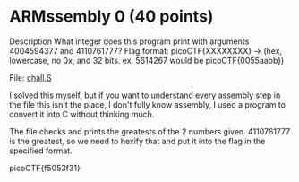 # ARMssembly 0 (40 points)

Description
What integer does this program print with arguments 4004594377 and 4110761777? Flag format: picoCTF{XXXXXXXX} -> (hex, lowercase, no 0x, and 32 bits. ex. 5614267 would be picoCTF{0055aabb})

File: [chall.S](https://mercury.picoctf.net/static/006961dc756fc3f418b0dbe0a42dcee8/chall.S)

I solved this myself, but if you want to understand every assembly step in the file this isn't the place, I don't fully know assembly, I used a program to convert it into C without thinking much.

The file checks and prints the greatests of the 2 numbers given. 4110761777 is the greatest, so we need to hexify that and put it into the flag in the specified format.

picoCTF{f5053f31}